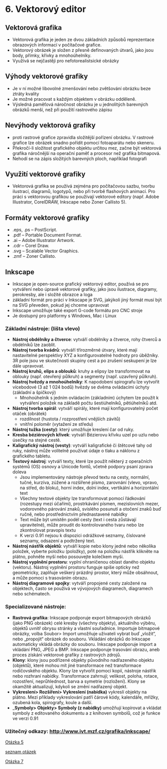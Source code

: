 # 6. Vektorový editor 

## Vektorová grafika 

- Vektorová grafika je jeden ze dvou základních způsobů reprezentace obrazových informací v počítačové grafice.
- Vektorový obrázek je složen z přesně definovaných útvarů, jako jsou body, přímky, křivky a mnohoúhelníky.
- Využívá se nejčastěji pro nefotorealistsické obrázky

## Výhody vektorové grafiky 

- Je v ní možné libovolné zmenšování nebo zvětšování obrázku beze ztráty kvality
- Je možné pracovat s každým objektem v obrázku odděleně.
- Výsledná paměťová náročnost obrázku je u jednolitých barevných obrázků menší, než při použití rastrového zápisu 

## Nevýhody vektorová grafiky 

- proti rastrové grafice zpravidla složitější pořízení obrázku. V rastrové grafice lze obrázek snadno pořídit pomocí fotoaparátu nebo skeneru.
- Překročí-li složitost grafického objektu určitou mez, začne být vektorová grafika náročnější na operační paměť a procesor než grafika bitmapová.
- Nehodí se na zápis složitých barevných ploch, například fotografi

## Využití vektorové grafiky 

- Vektorová grafika se používá zejména pro počítačovou sazbu, tvorbu ilustrací, diagramů, logotypů, nebo při tvorbě flashových animací. Pro práci s vektorovou grafikou se používají vektorové editory 
(např. Adobe Illustrator, CorelDRAW, Inkscape nebo Zoner Callisto 5).

## Formáty vektorové grafiky 

- .eps, .ps – PostScript.
- .pdf – Portable Document Format.
- .ai – Adobe Illustrator Artwork.
- .cdr – Corel Draw.
- .svg – Scalable Vector Graphics.
- .zmf – Zoner Callisto.

## Inkscape 
- Inkscape je open-source grafický vektorový editor, používá se pro vytváření nebo úpravě vektorové grafiky, jako jsou ilustrace, diagramy, perokresby, ale i složité obrazce a loga
- základní formát pro práci v Inkscape je SVG, jakýkoli jiný formát musí být na SVG převeden, pokud jej chceme upravovat
- Inkscape umožňuje také export G-code formátu pro CNC stroje
- Je dostupný pro platformy s Windows, Mac i Linux

### Základní nástroje: (lišta vlevo)
- __Nástroj obdélníky a čtverce__: vytváří obdélníky a čtverce, rohy čtverců a obdélníků lze zaoblit.
- __Nástroj tvorba kvádrů__: vytváří třírozměrné útvary, které mají nastavitelné perspektivy XYZ a konfigurovatelné hodnoty pro úběžníky. 3R pole jsou ve skutečnosti skupiny cest a po zrušení seskupení je lze dále upravovat.
- __Nástroj kruhů, elips a oblouků__: kruhy a elipsy lze transformovat na oblouky (např. otevřený půlkruh) a segmenty (např. uzavřený půlkruh).
- __Nástroj hvězdy a mnohoúhelníky__: K napodobení spirografu lze vytvořit vícebodové (3 až 1 024 bodů) hvězdy se dvěma ovládacími úchyty (základní a špičkový)
    - Mnohoúhelník s jedním ovládacím (základním) úchytem lze použít k vytváření položek na základě počtu šestiúhelníků, pětiúhelníků atd.
- __Nástroj tvorba spirál__: vytváří spirály, které mají konfigurovatelný počet otáček (obrátek)
    - rozdílnost (hustota / rozprostření vnějších závitů)
    - vnitřní poloměr (vytažení ze středu)
- __Nástroj tužka (cesty)__: který umožňuje kreslení čar od ruky.
- __Kresba béziérových křivek__: vytváří Bézierovu křivku uzel po uzlu nebo úsečky na stejné cestě.
- __Kaligrafický nástroj (vesty)__: vytváří kaligrafické či štětcové tahy od ruky, nástroj může volitelně používat údaje o tlaku a náklonu z grafického tabletu.
- __Textový nástroj__: vytváří texty, které lze použít některý z operačních systémů (OS) osnovy a Unicode fontů, včetně podpory psaní zprava doleva
    - Jsou implementovány nástroje převod textu na cesty, normální, tučné, kurzíva, zúžené a rozšířené písmo, zarovnání (vlevo, vpravo, na střed, do bloku), horní index, dolní index, vertikální a horizontální text
    - Všechny textové objekty lze transformovat pomocí řádkování (rozestupy mezi účařími), prostrkávání písmen, mezislovních mezer, vodorovného párování znaků, svislého posunutí a otočení znaků buď ručně, nebo prostřednictvím přednastavené nabídky
    - Text může být umístěn podél cesty (text i cesta zůstávají upravitelné), může proudit do kontrolovaného tvaru nebo lze zkontrolovat pravopis textu
    - K verzi 0.91 nejsou k dispozici odrážkové seznamy, číslované seznamy, odsazení a podtržený text.
- __Nástroj nástřik objektů__: vytváří kopie nebo klony jedné nebo několika položek, vyberte položku (položky), poté na položku nástřik klikněte na plátno, pohněte myší nebo posouvejte kolečkem myši.
- __Nástroj vyplnění prostoru__: vyplní ohraničenou oblast daného objektu (vektoru). Nástroj vyplnění prostoru funguje spíše opticky než geometricky, zaplňuje veškerý prázdný prostor, který může obsáhnout, a může pomoci s trasováním obrazu.
- __Nástroj diagramové spojky__: vytváří propojené cesty založené na objektech, často se používá ve vývojových diagramech, diagramech nebo schématech.

### Specializované nástroje:

- __Rastrová grafika__: Inkscape podporuje export bitmapových obrázků (jako PNG obrázek) celé kresby (všechny objekty), aktuálního výběru, objektů uvnitř obrysu stránky a vlastní souřadnice. Importuje bitmapové obrázky, volba Soubor> Import umožňuje uživateli vybrat buď „vložit“, nebo „propojit“ obrázek do souboru. Vkládání obrázků do Inkscape automaticky vkládá obrázky do souboru. Inkscape podporuje import a vkládání PNG, JPEG a BMP. Inkscape podporuje trasování obrazu, aneb proces získání vektorové grafiky z rastrových zdrojů.
- __Klony__: klony jsou podřízené objekty původního nadřazeného objektu (objektů), které mohou mít jiné transformace než transformace rodičovského objektu. Klony lze vytvořit pomocí kopií, nástroje nástřik nebo rozhraní nabídky. Transformace zahrnují; velikost, poloha, rotace, rozostření, neprůhlednost, barva a symetrie (rozložení). Klony se okamžitě aktualizují, kdykoli se změní nadřazený objekt.
- __Vykreslení> Rozšíření> Vykreslení (nabídka)__ vykreslí objekty na plátno. Mezi příklady vykreslování patří čárové kódy, kalendáře, mřížky, ozubená kola, spirografy, koule a další.
- ___Symboly> Objekty> Symboly (z nabídky)__ umožňují kopírovat a vkládat symboly z editovaného dokumentu a z knihoven symbolů, což je funkce ve verzi 0.91


### Užitečný odkazy: http://www.ivt.mzf.cz/grafika/inkscape/

[Otázka 5](05HW.md)

[seznam otázek](seznam_otazek.md)
            
[Otázka 7](07HW.md)
            